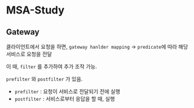 # MSA-Study


## Gateway

클라이언트에서 요청을 하면, `gateway hanlder mapping` -> `predicate`에 따라 해당 서비스로 요청을 전달

이 때, `filter` 를 추가하여 추가 조작 가능.

`prefilter` 와 `postfilter` 가 있음.

- `prefilter` : 요청이 서비스로 전달되기 전에 실행
- `postfilter` : 서비스로부터 응답을 할 때, 실행


